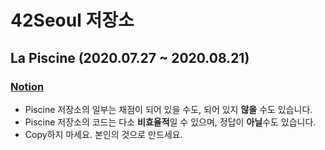 # 42Seoul 저장소



## La Piscine (2020.07.27 ~ 2020.08.21)
### [Notion](https://www.notion.so/La-Piscine-31d222280bf248dea0acbeba682d8766)
- Piscine 저장소의 일부는 채점이 되어 있을 수도, 되어 있지 **않을** 수도 있습니다.
- Piscine 저장소의 코드는 다소 **비효율적**일 수 있으며, 정답이 **아닐**수도 있습니다.
- Copy하지 마세요. 본인의 것으로 만드세요.
